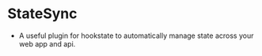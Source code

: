 # StateSync

- A useful plugin for hookstate to automatically manage state across your web app and api.